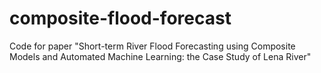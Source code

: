 # composite-flood-forecast
Code for paper "Short-term River Flood Forecasting using Composite Models and Automated Machine Learning: the Case Study of Lena River"
